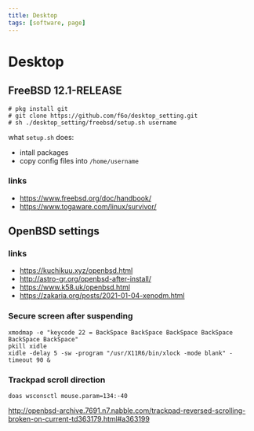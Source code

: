 ```yaml
---
title: Desktop
tags: [software, page]
---
```


# Desktop

## FreeBSD 12.1-RELEASE

```
# pkg install git
# git clone https://github.com/f6o/desktop_setting.git
# sh ./desktop_setting/freebsd/setup.sh username
```

what `setup.sh` does: 

* intall packages
* copy config files into `/home/username`

### links

* https://www.freebsd.org/doc/handbook/
* https://www.togaware.com/linux/survivor/

## OpenBSD settings

### links

* https://kuchikuu.xyz/openbsd.html
* http://astro-gr.org/openbsd-after-install/
* https://www.k58.uk/openbsd.html
* https://zakaria.org/posts/2021-01-04-xenodm.html

### Secure screen after suspending

```
xmodmap -e "keycode 22 = BackSpace BackSpace BackSpace BackSpace BackSpace BackSpace"
pkill xidle
xidle -delay 5 -sw -program "/usr/X11R6/bin/xlock -mode blank" -timeout 90 &
```

### Trackpad scroll direction

```
doas wsconsctl mouse.param=134:-40
```

http://openbsd-archive.7691.n7.nabble.com/trackpad-reversed-scrolling-broken-on-current-td363179.html#a363199
